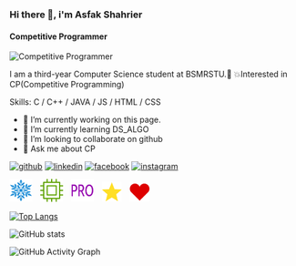 ### Hi there 👋, i'm Asfak Shahrier
#### Competitive Programmer
![Competitive Programmer](https://scontent.fdac24-4.fna.fbcdn.net/v/t1.6435-9/132415997_2825618934353103_864594888089992092_n.jpg?_nc_cat=107&ccb=1-7&_nc_sid=174925&_nc_eui2=AeGfr1ctWcvoKk7WRP65eUQp5j7iAgAzBKXmPuICADMEpWys8gPJE8KPohoLpI7jwibW2PhH39KqjtwdoyCUZpuH&_nc_ohc=aO2UZkw7eh8AX-Urvb2&_nc_oc=AQmVGyj1wMuxbeDjlKOXaEav_TXIOC52o02GN5XJgXvyEYYQBo60HQbZi1r-rs80tGc&_nc_ht=scontent.fdac24-4.fna&oh=00_AfA0lEBiMS95J4U4aJoN22Gal4XaMxrfp3Z3w1N34jVj6A&oe=63C7EA9F)

I am a third-year Computer Science student at BSMRSTU.💢 💥Interested in CP(Competitive Programming)

Skills: C  / C++ / JAVA  / JS / HTML / CSS

- 🔭 I’m currently working on this page. 
- 🌱 I’m currently learning DS_ALGO 
- 👯 I’m looking to collaborate on github 
- 💬 Ask me about CP 


[<img src='https://cdn.jsdelivr.net/npm/simple-icons@3.0.1/icons/github.svg' alt='github' height='40'>](https://github.com/https://github.com/asfak27)  [<img src='https://cdn.jsdelivr.net/npm/simple-icons@3.0.1/icons/linkedin.svg' alt='linkedin' height='40'>](https://www.linkedin.com/in/https://www.linkedin.com/in/asfak-shahrier-9b7b4523a//)  [<img src='https://cdn.jsdelivr.net/npm/simple-icons@3.0.1/icons/facebook.svg' alt='facebook' height='40'>](https://www.facebook.com/https://www.facebook.com/)  [<img src='https://cdn.jsdelivr.net/npm/simple-icons@3.0.1/icons/instagram.svg' alt='instagram' height='40'>](https://www.instagram.com/shahrier_chisty/)  

<a href='https://archiveprogram.github.com/'><img src='https://raw.githubusercontent.com/acervenky/animated-github-badges/master/assets/acbadge.gif' width='40' height='40'></a> <a href='https://docs.github.com/en/developers'><img src='https://raw.githubusercontent.com/acervenky/animated-github-badges/master/assets/devbadge.gif' width='40' height='40'></a> <a href='https://github.com/pricing'><img src='https://raw.githubusercontent.com/acervenky/animated-github-badges/master/assets/pro.gif' width='40' height='40'></a> <a href='https://stars.github.com/'><img src='https://raw.githubusercontent.com/acervenky/animated-github-badges/master/assets/starbadge.gif' width='35' height='35'></a> <a href='https://docs.github.com/en/github/supporting-the-open-source-community-with-github-sponsors'><img src='https://raw.githubusercontent.com/acervenky/animated-github-badges/master/assets/sponsorbadge.gif' width='35' height='35'></a> 

[![Top Langs](https://github-readme-stats.vercel.app/api/top-langs/?username=https://github.com/asfak27)](https://github.com/anuraghazra/github-readme-stats)

![GitHub stats](https://github-readme-stats.vercel.app/api?username=https://github.com/asfak27&show_icons=true)  

![GitHub Activity Graph](https://activity-graph.herokuapp.com/graph?username=https://github.com/asfak27)  

